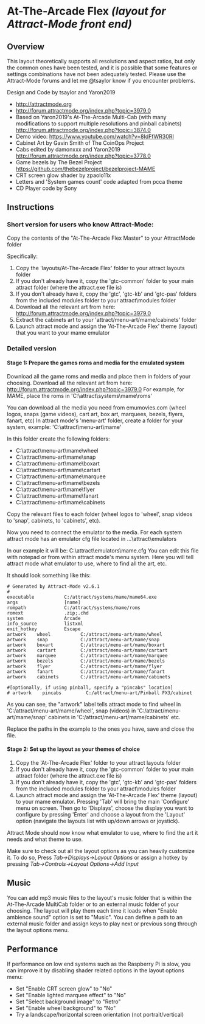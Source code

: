 # At-The-Arcade Flex _(layout for Attract-Mode front end)_
## Overview
This layout theoretically supports all resolutions and aspect ratios, but only the common ones have been tested,
and it is possible that some features or settings combinations have not been adequately tested. Please use the
Attract-Mode forums and let me @tsaylor know if you encounter problems.

Design and Code by tsaylor and Yaron2019
- http://attractmode.org
- http://forum.attractmode.org/index.php?topic=3979.0
- Based on Yaron2019's At-The-Arcade Multi-Cab (with many modifications to support multiple resolutions and pinball cabinets) http://forum.attractmode.org/index.php?topic=3874.0 
- Demo video: https://www.youtube.com/watch?v=8IdFfWR30RI
- Cabinet Art by Gavin Smith of The CoinOps Project
- Cabs edited by damonxxx and Yaron2019 http://forum.attractmode.org/index.php?topic=3778.0
- Game bezels by The Bezel Project https://github.com/thebezelproject/bezelproject-MAME
- CRT screen glow shader by zpaolo11x
- Letters and 'System games count' code adapted from pcca theme 
- CD Player code by Sony

## Instructions
### Short version for users who know Attract-Mode:

Copy the contents of the "At-The-Arcade Flex Master" to your AttractMode folder

Specifically:
1. Copy the 'layouts/At-The-Arcade Flex' folder to your attract layouts folder 
2. If you don't already have it, copy the 'gtc-common' folder to your main attract folder (where the attract.exe file is)
3. If you don't already have it, copy the 'gtc', 'gtc-kb' and 'gtc-pas' folders from the included modules folder to your attract\modules folder
4. Download all the relevant art from here: http://forum.attractmode.org/index.php?topic=3979.0
5. Extract the cabinets art to your 'attract/menu-art/mame/cabinets' folder
6. Launch attract mode and assign the 'At-The-Arcade Flex' theme (layout) that you want to your mame emulator

### Detailed version
#### Stage 1: Prepare the games roms and media for the emulated system
Download all the game roms and media and place them in folders of your choosing.
Download all the relevant art from here: http://forum.attractmode.org/index.php?topic=3979.0
For example, for MAME, place the roms in  'C:\attract\systems\mame\roms'

You can download all the media you need from emumovies.com (wheel logos, snaps (game videos), cart art, box art, marquees, bezels, flyers, fanart, etc)
In attract mode's 'menu-art' folder, create a folder for your system, example:
'C:\attract\menu-art\mame'

In this folder create the following folders:
- C:\attract\menu-art\mame\wheel
- C:\attract\menu-art\mame\snap
- C:\attract\menu-art\mame\boxart
- C:\attract\menu-art\mame\cartart
- C:\attract\menu-art\mame\marquee
- C:\attract\menu-art\mame\bezels
- C:\attract\menu-art\mame\flyer
- C:\attract\menu-art\mame\fanart
- C:\attract\menu-art\mame\cabinets

Copy the relevant files to each folder (wheel logos to 'wheel', snap videos to 'snap', cabinets, to 'cabinets', etc).

Now you need to connect the emulator to the media. For each system attract mode has an emulator cfg file located in ...\attract\emulators

In our example it will be: C:\attract\emulators\mame.cfg
You can edit this file with notepad or from within attract mode's menu system. Here you will tell attract mode what emulator to use, where to find all the art, etc.

It should look something like this:

```
# Generated by Attract-Mode v2.6.1
#
executable           C:/attract/systems/mame/mame64.exe
args                 [name]
rompath              C:/attract/systems/mame/roms
romext               .zip;.chd
system               Arcade
info_source          listxml
exit_hotkey          Escape
artwork    wheel           C:/attract/menu-art/mame/wheel
artwork    snap            C:/attract/menu-art/mame/snap
artwork    boxart          C:/attract/menu-art/mame/boxart
artwork    cartart         C:/attract/menu-art/mame/cartart
artwork    marquee         C:/attract/menu-art/mame/marquee
artwork    bezels          C:/attract/menu-art/mame/bezels
artwork    flyer           C:/attract/menu-art/mame/flyer
artwork    fanart          C:/attract/menu-art/mame/fanart
artwork    cabinets        C:/attract/menu-art/mame/cabinets

#[optionally, if using pinball, specify a "pincabs" location]
# artwork    pincabs         C:/attract/menu-art/Pinball FX3/cabinet
```

As you can see, the "artwork" label tells attract mode to find wheel in 'C:/attract/menu-art/mame/wheel', snap (videos) in 'C:/attract/menu-art/mame/snap' 
cabinets in 'C:/attract/menu-art/mame/cabinets' etc.

Replace the paths in the example to the ones you have, save and close the file.

#### Stage 2: Set up the layout as your themes of choice
1. Copy the 'At-The-Arcade Flex' folder to your attract layouts folder 
2. If you don't already have it, copy the 'gtc-common' folder to your main attract folder (where the attract.exe file is)
3. If you don't already have it, copy the 'gtc', 'gtc-kb' and 'gtc-pas' folders from the included modules folder to your attract\modules folder
4. Launch attract mode and assign the 'At-The-Arcade Flex' theme (layout) to your mame emulator.
Pressing 'Tab' will bring the main 'Configure' menu on screen. Then go to 'Displays', choose the display you want to configure by
pressing 'Enter' and choose a layout from the 'Layout' option (navigate the layouts list with up/down arrows or joystick).

Attract Mode should now know what emulator to use, where to find the art it needs and what theme to use.

Make sure to check out all the layout options as you can heavily customize it. 
To do so, Press _Tab->Displays->Layout Options_ or assign a hotkey by pressing _Tab->Controls->Layout Options->Add Input_

## Music
You can add mp3 music files to the layout's music folder that is within the At-The-Arcade MultiCab folder or to an external music folder of your choosing.
The layout will play them each time it loads when "Enable ambience sound" option is set to "Music".
You can define a path to an external music folder and assign keys to play next or previous song through the layout options menu.

## Performance
If performance on low end systems such as the Raspberry Pi is slow, you can improve it by disabling shader related options in the layout options menu:
- Set "Enable CRT screen glow" to "No" 
- Set "Enable lighted marquee effect" to "No"
- Set "Select background image" to "Retro"
- Set "Enable wheel background" to "No"
- Try a landscape/horizontal screen orientation (not portrait/vertical)
